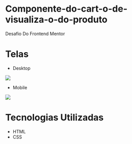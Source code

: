 # Componente-do-cart-o-de-visualiza-o-do-produto
Desafio Do Frontend Mentor

# Telas
* Desktop

<img src="https://user-images.githubusercontent.com/23111969/184779405-3cd0cfcf-9179-4baa-b178-18d4f386e171.jpg"></img>

* Mobile

<img src="https://user-images.githubusercontent.com/23111969/184779474-2e357bf9-9453-48c7-bbe3-a02a17c8c4aa.jpg"></img>

# Tecnologias Utilizadas

* HTML
* CSS
